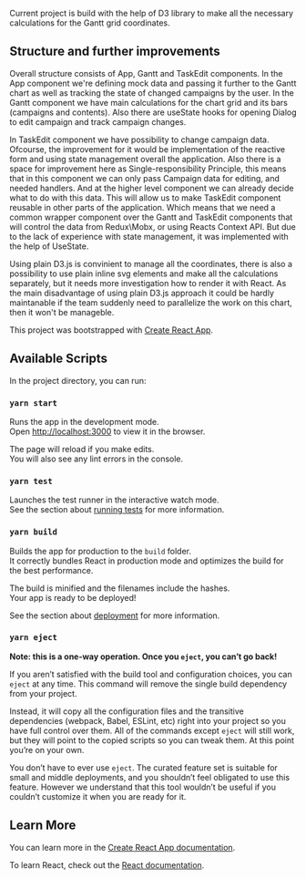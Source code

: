 Current project is build with the help of D3 library to make all the necessary calculations for the Gantt grid coordinates. 

## Structure and further improvements
Overall structure consists of App, Gantt and TaskEdit components.
In the App component we're defining mock data and passing it further to the Gantt chart as well as tracking the state of changed campaigns by the user. In the Gantt component we have main calculations for the chart grid and its bars (campaigns and contents). Also there are useState hooks for opening Dialog to edit campaign and track campaign changes.

In TaskEdit component we have possibility to change campaign data. Ofcourse, the improvement for it would be implementation of the reactive form and using state management overall the application. Also there is a space for improvement here as Single-responsibility Principle, this means that in this component we can only pass Campaign data for editing, and needed handlers. And at the higher level component we can already decide what to do with this data. This will allow us to make TaskEdit component reusable in other parts of the application. Which means that we need a common wrapper component over the Gantt and TaskEdit components that will control the data from Redux\Mobx, or using Reacts Context API. But due to the lack of experience with state management, it was implemented with the help of UseState.

Using plain D3.js is convinient to manage all the coordinates, there is also a possibility to use plain inline svg elements and make all the calculations separately, but it needs more investigation how to render it with React. As the main disadvantage of using plain D3.js approach it could be hardly maintanable if the team suddenly need to parallelize the work on this chart, then it won't be manageble. 






This project was bootstrapped with [Create React App](https://github.com/facebook/create-react-app).

## Available Scripts

In the project directory, you can run:

### `yarn start`

Runs the app in the development mode.<br />
Open [http://localhost:3000](http://localhost:3000) to view it in the browser.

The page will reload if you make edits.<br />
You will also see any lint errors in the console.

### `yarn test`

Launches the test runner in the interactive watch mode.<br />
See the section about [running tests](https://facebook.github.io/create-react-app/docs/running-tests) for more information.

### `yarn build`

Builds the app for production to the `build` folder.<br />
It correctly bundles React in production mode and optimizes the build for the best performance.

The build is minified and the filenames include the hashes.<br />
Your app is ready to be deployed!

See the section about [deployment](https://facebook.github.io/create-react-app/docs/deployment) for more information.

### `yarn eject`

**Note: this is a one-way operation. Once you `eject`, you can’t go back!**

If you aren’t satisfied with the build tool and configuration choices, you can `eject` at any time. This command will remove the single build dependency from your project.

Instead, it will copy all the configuration files and the transitive dependencies (webpack, Babel, ESLint, etc) right into your project so you have full control over them. All of the commands except `eject` will still work, but they will point to the copied scripts so you can tweak them. At this point you’re on your own.

You don’t have to ever use `eject`. The curated feature set is suitable for small and middle deployments, and you shouldn’t feel obligated to use this feature. However we understand that this tool wouldn’t be useful if you couldn’t customize it when you are ready for it.

## Learn More

You can learn more in the [Create React App documentation](https://facebook.github.io/create-react-app/docs/getting-started).

To learn React, check out the [React documentation](https://reactjs.org/).
